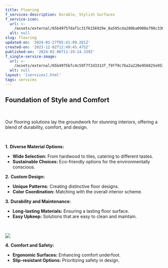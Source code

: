 ```yaml
---
title: Flooring
f_services-description: Durable, Stylish Surfaces
f_service-icon:
  url: >-
    /assets/external/65b49757daf1c31f6156929e_8a595cda280ba0908e798c3364f032db.jpg
  alt: null
slug: flooring
updated-on: '2024-01-27T05:41:09.281Z'
created-on: '2023-12-02T12:49:45.475Z'
published-on: '2024-02-06T11:19:14.339Z'
f_single-service-image:
  url: >-
    /assets/external/65b4975bfc4c59f7f2d3313f_f9ff9c76a2a220e956825e9531662410.jpg
  alt: null
layout: '[services].html'
tags: services
---
```


**Foundation of Style and Comfort**
-----------------------------------

‍

Our flooring solutions lay the groundwork for stunning interiors, offering a blend of durability, comfort, and design.

‍

**1.** **Diverse Material Options:**

*   **Wide Selection:** From hardwood to tiles, catering to different tastes.
*   **Sustainable Choices:** Eco-friendly options for the environmentally conscious.

**2.** **Custom Design:**

*   **Unique Patterns:** Creating distinctive floor designs.
*   **Color Coordination:** Matching with the overall interior scheme.

**3.** **Durability and Maintenance:**

*   **Long-lasting Materials:** Ensuring a lasting floor surface.
*   **Easy Upkeep:** Solutions that are easy to clean and maintain.

‍

![](/assets/external/65b0fe6cee95fa6902b871e8_5081.jpg)

**4.** **Comfort and Safety:**

*   **Ergonomic Surfaces:** Enhancing comfort underfoot.
*   **Slip-resistant Options:** Prioritizing safety in design.
